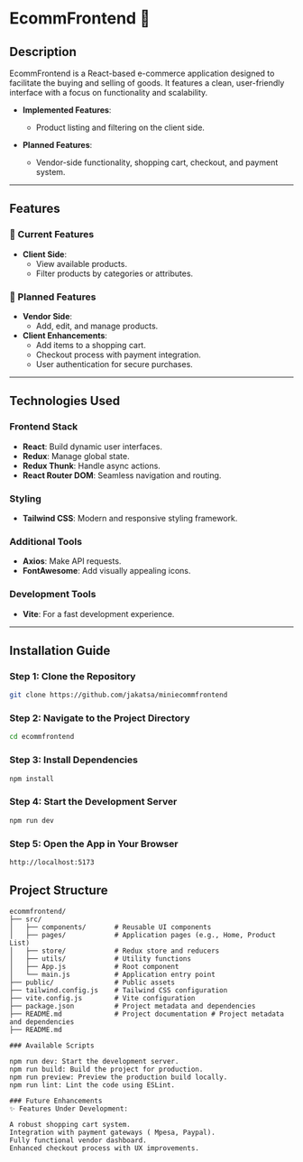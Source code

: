 # **EcommFrontend** 🛒

## **Description**

EcommFrontend is a React-based e-commerce application designed to facilitate the buying and selling of goods. It features a clean, user-friendly interface with a focus on functionality and scalability.

- **Implemented Features**:

  - Product listing and filtering on the client side.

- **Planned Features**:
  - Vendor-side functionality, shopping cart, checkout, and payment system.

---

## **Features**

### 🌟 Current Features

- **Client Side**:
  - View available products.
  - Filter products by categories or attributes.

### 🚀 Planned Features

- **Vendor Side**:
  - Add, edit, and manage products.
- **Client Enhancements**:
  - Add items to a shopping cart.
  - Checkout process with payment integration.
  - User authentication for secure purchases.

---

## **Technologies Used**

### **Frontend Stack**

- **React**: Build dynamic user interfaces.
- **Redux**: Manage global state.
- **Redux Thunk**: Handle async actions.
- **React Router DOM**: Seamless navigation and routing.

### **Styling**

- **Tailwind CSS**: Modern and responsive styling framework.

### **Additional Tools**

- **Axios**: Make API requests.
- **FontAwesome**: Add visually appealing icons.

### **Development Tools**

- **Vite**: For a fast development experience.

---

## **Installation Guide**

### Step 1: Clone the Repository

```bash
git clone https://github.com/jakatsa/miniecommfrontend
```

### Step 2: Navigate to the Project Directory

```bash
cd ecommfrontend
```

### Step 3: Install Dependencies

```bash
npm install
```

### Step 4: Start the Development Server

```bash
npm run dev

```

### Step 5: Open the App in Your Browser

```bash
http://localhost:5173


```

## **Project Structure**

```plaintext
ecommfrontend/
├── src/
│   ├── components/       # Reusable UI components
│   ├── pages/            # Application pages (e.g., Home, Product List)
│   ├── store/            # Redux store and reducers
│   ├── utils/            # Utility functions
│   ├── App.js            # Root component
│   └── main.js           # Application entry point
├── public/               # Public assets
├── tailwind.config.js    # Tailwind CSS configuration
├── vite.config.js        # Vite configuration
├── package.json          # Project metadata and dependencies
├── README.md             # Project documentation # Project metadata and dependencies
├── README.md

### Available Scripts

npm run dev: Start the development server.
npm run build: Build the project for production.
npm run preview: Preview the production build locally.
npm run lint: Lint the code using ESLint.

### Future Enhancements
✨ Features Under Development:

A robust shopping cart system.
Integration with payment gateways ( Mpesa, Paypal).
Fully functional vendor dashboard.
Enhanced checkout process with UX improvements.
```
